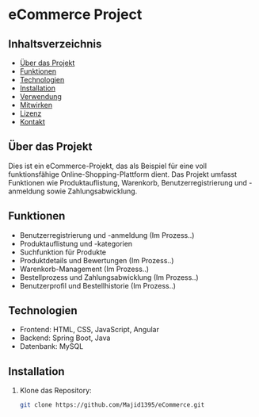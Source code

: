 # eCommerce Project

## Inhaltsverzeichnis
- [Über das Projekt](#über-das-projekt)
- [Funktionen](#funktionen)
- [Technologien](#technologien)
- [Installation](#installation)
- [Verwendung](#verwendung)
- [Mitwirken](#mitwirken)
- [Lizenz](#lizenz)
- [Kontakt](#kontakt)

## Über das Projekt
Dies ist ein eCommerce-Projekt, das als Beispiel für eine voll funktionsfähige Online-Shopping-Plattform dient. Das Projekt umfasst Funktionen wie Produktauflistung, Warenkorb, Benutzerregistrierung und -anmeldung sowie Zahlungsabwicklung.

## Funktionen
- Benutzerregistrierung und -anmeldung (Im Prozess..)
- Produktauflistung und -kategorien
- Suchfunktion für Produkte
- Produktdetails und Bewertungen (Im Prozess..)
- Warenkorb-Management (Im Prozess..)
- Bestellprozess und Zahlungsabwicklung (Im Prozess..)
- Benutzerprofil und Bestellhistorie (Im Prozess..)

## Technologien
- Frontend: HTML, CSS, JavaScript, Angular
- Backend: Spring Boot, Java
- Datenbank: MySQL

## Installation
1. Klone das Repository:
   ```sh
   git clone https://github.com/Majid1395/eCommerce.git
